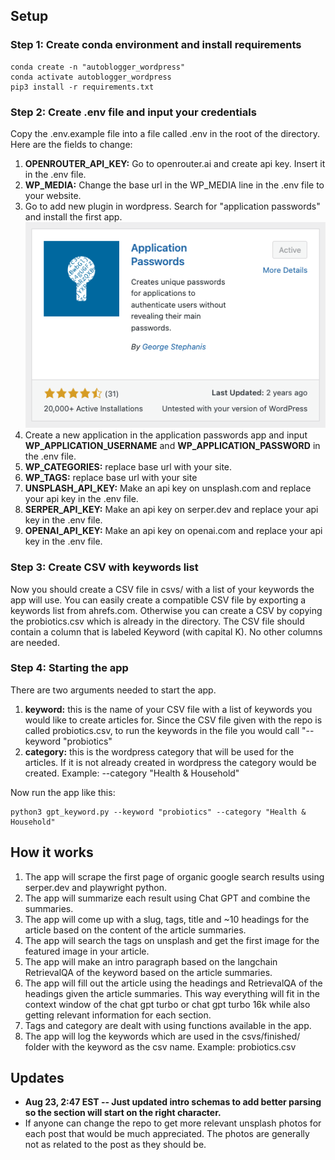 ## Setup

### Step 1: Create conda environment and install requirements

```
conda create -n "autoblogger_wordpress"
conda activate autoblogger_wordpress
pip3 install -r requirements.txt
```

### Step 2: Create .env file and input your credentials

Copy the .env.example file into a file called .env in the root of the directory. Here are the fields to change:

1. **OPENROUTER_API_KEY:** Go to openrouter.ai and create api key. Insert it in the .env file.
2. **WP_MEDIA:** Change the base url in the WP_MEDIA line in the .env file to your website.
3. Go to add new plugin in wordpress. Search for "application passwords" and install the first app.
   ![application passwords plugin](./readme_images/application_passwords.png)
4. Create a new application in the application passwords app and input **WP_APPLICATION_USERNAME** and **WP_APPLICATION_PASSWORD** in the .env file.
5. **WP_CATEGORIES:** replace base url with your site.
6. **WP_TAGS:** replace base url with your site
7. **UNSPLASH_API_KEY:** Make an api key on unsplash.com and replace your api key in the .env file.
8. **SERPER_API_KEY:** Make an api key on serper.dev and replace your api key in the .env file.
9. **OPENAI_API_KEY:** Make an api key on openai.com and replace your api key in the .env file.

### Step 3: Create CSV with keywords list

Now you should create a CSV file in csvs/ with a list of your keywords the app will use. You can easily create a compatible CSV file by exporting a keywords list from ahrefs.com. Otherwise you can create a CSV by copying the probiotics.csv which is already in the directory. The CSV file should contain a column that is labeled Keyword (with capital K). No other columns are needed.

### Step 4: Starting the app

There are two arguments needed to start the app.

1. **keyword:** this is the name of your CSV file with a list of keywords you would like to create articles for. Since the CSV file given with the repo is called probiotics.csv, to run the keywords in the file you would call "--keyword "probiotics"
2. **category:** this is the wordpress category that will be used for the articles. If it is not already created in wordpress the category would be created. Example: --category "Health & Household"

Now run the app like this:

```
python3 gpt_keyword.py --keyword "probiotics" --category "Health & Household"
```

## How it works

1. The app will scrape the first page of organic google search results using serper.dev and playwright python.
2. The app will summarize each result using Chat GPT and combine the summaries.
3. The app will come up with a slug, tags, title and ~10 headings for the article based on the content of the article summaries.
4. The app will search the tags on unsplash and get the first image for the featured image in your article.
5. The app will make an intro paragraph based on the langchain RetrievalQA of the keyword based on the article summaries.
6. The app will fill out the article using the headings and RetrievalQA of the headings given the article summaries. This way everything will fit in the context window of the chat gpt turbo or chat gpt turbo 16k while also getting relevant information for each section.
7. Tags and category are dealt with using functions available in the app.
8. The app will log the keywords which are used in the csvs/finished/ folder with the keyword as the csv name. Example: probiotics.csv

## Updates

- **Aug 23, 2:47 EST -- Just updated intro schemas to add better parsing so the section will start on the right character.**
- If anyone can change the repo to get more relevant unsplash photos for each post that would be much appreciated. The photos are generally not as related to the post as they should be.

